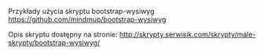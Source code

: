 Przykłady użycia skryptu bootstrap-wysiwyg
https://github.com/mindmup/bootstrap-wysiwyg

Opis skryptu dosŧępny na stronie:
http://skrypty.serwisik.com/skrypty/male-skrypty/bootstrap-wysiwyg/
